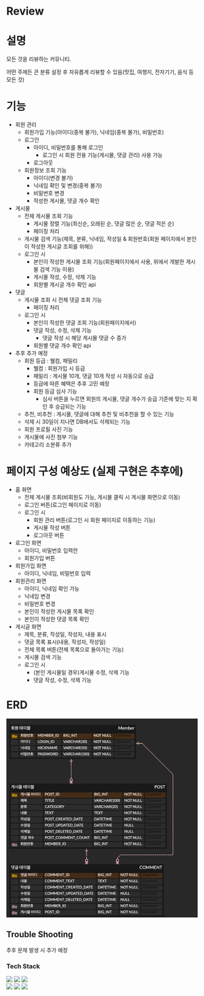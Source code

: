 # Review

# 설명

모든 것을 리뷰하는 커뮤니티.

어떤 주제든 큰 분류 설정 후 자유롭게 리뷰할 수 있음(맛집, 여행지, 전자기기, 음식 등 모든 것)

# 기능

- 회원 관리
    - 회원가입 기능(아이디(중복 불가), 닉네임(중복 불가), 비밀번호)
    - 로그인
        - 아이디, 비밀번호를 통해 로그인
            - 로그인 시 회원 전용 기능(게시물, 댓글 관리) 사용 가능
        - 로그아웃
    - 회원정보 조회 기능
        - 아이디(변경 불가)
        - 닉네임 확인 및 변경(중복 불가)
        - 비밀번호 변경
        - 작성한 게시물, 댓글 개수 확인
- 게시물
    - 전체 게시물 조회 기능
        - 게시물 정렬 기능(최신순, 오래된 순, 댓글 많은 순, 댓글 적은 순)
        - 페이징 처리
    - 게시물 검색 기능(제목, 분류, 닉네임, 작성일 & 회원번호(회원 페이지에서 본인이 작성한 게시글 조회를 위해))
    - 로그인 시
        - 본인이 작성한 게시물 조회 기능(회원페이지에서 사용, 위에서 개발한 게시물 검색 기능 이용)
        - 게시물 작성, 수정, 삭제 기능
        - 회원별 게시글 개수 확인 api
- 댓글
    - 게시물 조회 시 전체 댓글 조회 기능
        - 페이징 처리
    - 로그인 시
        - 본인이 작성한 댓글 조회 기능(회원페이지에서)
        - 댓글 작성, 수정, 삭제 기능
          - 댓글 작성 시 해당 게시물 댓글 수 증가
        - 회원별 댓글 개수 확인 api
- 추후 추가 예정
    - 회원 등급 : 웰컴, 패밀리
        - 웰컴 : 회원가입 시 등급
        - 패밀리 : 게시물 10개, 댓글 10개 작성 시 자동으로 승급
        - 등급에 따른 혜택은 추후 고민 예정
        - 회원 등급 심사 기능
            - 심사 버튼을 누르면 회원의 게시물, 댓글 개수가 승급 기준에 맞는 지 확인 후 승급되는 기능
    - 추천, 비추천 : 게시물, 댓글에 대해 추천 및 비추천을 할 수 있는 기능
    - 삭제 시 30일이 지나면 DB에서도 삭제되는 기능
    - 회원 프로필 사진 기능
    - 게시물에 사진 첨부 기능
    - 카테고리 소분류 추가

# 페이지 구성 예상도 (실제 구현은 추후에)

- 홈 화면
    - 전체 게시물 조회(비회원도 가능, 게시물 클릭 시 게시물 화면으로 이동)
    - 로그인 버튼(로그인 페이지로 이동)
    - 로그인 시
        - 회원 관리 버튼(로그인 시 회원 페이지로 이동하는 기능)
        - 게시물 작성 버튼
        - 로그아웃 버튼
- 로그인 화면
    - 아이디, 비밀번호 입력란
    - 회원가입 버튼
- 회원가입 화면
    - 아이디, 닉네임, 비밀번호 입력
- 회원관리 화면
    - 아이디, 닉네임 확인 가능
    - 닉네임 변경
    - 비밀번호 변경
    - 본인이 작성한 게시물 목록 확인
    - 본인이 작성한 댓글 목록 확인
- 게시글 화면
    - 제목, 분류, 작성일, 작성자, 내용 표시
    - 댓글 목록 표시(내용, 작성자, 작성일)
    - 전체 목록 버튼(전체 목록으로 돌아가는 기능)
    - 게시물 검색 기능
    - 로그인 시
        - (본인 게시물일 경우)게시물 수정, 삭제 기능
        - 댓글 작성, 수정, 삭제 기능

# ERD
![Review.png](doc%2FReview.png)

## Trouble Shooting
추후 문제 발생 시 추가 예정

### Tech Stack

<img src="https://img.shields.io/badge/java-007396?style=for-the-badge&logo=java&logoColor=white">

<img src="https://img.shields.io/badge/spring-6DB33F?style=for-the-badge&logo=spring&logoColor=white">

<img src="https://img.shields.io/badge/mysql-4479A1?style=for-the-badge&logo=mysql&logoColor=white">
<br>
<img src="https://img.shields.io/badge/git-F05032?style=for-the-badge&logo=git&logoColor=white">

<img src="https://img.shields.io/badge/github-181717?style=for-the-badge&logo=github&logoColor=white">

<img src="https://img.shields.io/badge/gradle-02303A?style=for-the-badge&logo=gradle&logoColor=white">